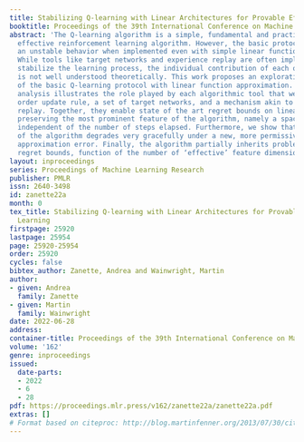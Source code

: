 ```yaml
---
title: Stabilizing Q-learning with Linear Architectures for Provable Efficient Learning
booktitle: Proceedings of the 39th International Conference on Machine Learning
abstract: 'The Q-learning algorithm is a simple, fundamental and practically very
  effective reinforcement learning algorithm. However, the basic protocol can exhibit
  an unstable behavior when implemented even with simple linear function approximation.
  While tools like target networks and experience replay are often implemented to
  stabilize the learning process, the individual contribution of each of these mechanisms
  is not well understood theoretically. This work proposes an exploration variant
  of the basic Q-learning protocol with linear function approximation. Our modular
  analysis illustrates the role played by each algorithmic tool that we adopt: a second
  order update rule, a set of target networks, and a mechanism akin to experience
  replay. Together, they enable state of the art regret bounds on linear MDPs while
  preserving the most prominent feature of the algorithm, namely a space complexity
  independent of the number of steps elapsed. Furthermore, we show that the performance
  of the algorithm degrades very gracefully under a new, more permissive notion of
  approximation error. Finally, the algorithm partially inherits problem dependent
  regret bounds, function of the number of ‘effective’ feature dimension.'
layout: inproceedings
series: Proceedings of Machine Learning Research
publisher: PMLR
issn: 2640-3498
id: zanette22a
month: 0
tex_title: Stabilizing Q-learning with Linear Architectures for Provable Efficient
  Learning
firstpage: 25920
lastpage: 25954
page: 25920-25954
order: 25920
cycles: false
bibtex_author: Zanette, Andrea and Wainwright, Martin
author:
- given: Andrea
  family: Zanette
- given: Martin
  family: Wainwright
date: 2022-06-28
address:
container-title: Proceedings of the 39th International Conference on Machine Learning
volume: '162'
genre: inproceedings
issued:
  date-parts:
  - 2022
  - 6
  - 28
pdf: https://proceedings.mlr.press/v162/zanette22a/zanette22a.pdf
extras: []
# Format based on citeproc: http://blog.martinfenner.org/2013/07/30/citeproc-yaml-for-bibliographies/
---
```

